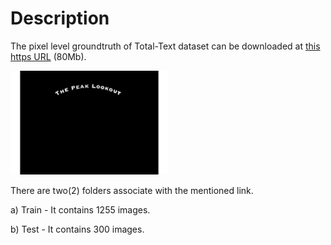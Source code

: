 # Description

The pixel level groundtruth of Total-Text dataset can be downloaded at [this https URL](https://drive.google.com/file/d/1w25smwrft7QKhDvK3CuFmdwSLraSKbEn/view?usp=sharing) (80Mb).

<img src="pixel.gif" width="50%">

There are two(2) folders associate with the mentioned link.

a) Train - It contains 1255 images.

b) Test - It contains 300 images.
